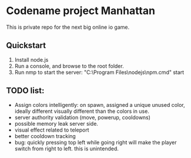 # Codename project Manhattan

This is private repo for the next big online io game.

## Quickstart

1. Install node.js
2. Run a console, and browse to the root folder.
3. Run nmp to start the server: "C:\Program Files\nodejs\npm.cmd" start

## TODO list:
- Assign colors intelligently: on spawn, assigned a unique unused color, ideally different visually different than the colors in use.
- server authority validation (move, powerup, cooldowns)
- possible memory leak server side.
- visual effect related to teleport
- better cooldown tracking
- bug: quickly pressing top left while going right will make the player switch from right to left. this is unintended.